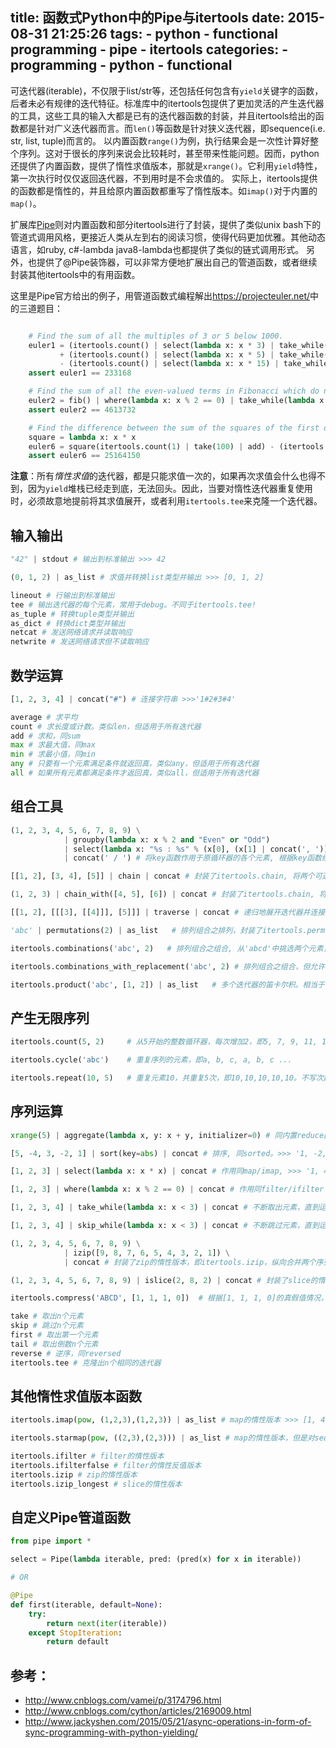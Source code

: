 title: 函数式Python中的Pipe与itertools
date: 2015-08-31 21:25:26
tags:
    - python
    - functional programming
    - pipe
    - itertools
categories:
    - programming
    - python
    - functional
---

可迭代器(iterable)，不仅限于list/str等，还包括任何包含有`yield`关键字的函数，后者未必有规律的迭代特征。标准库中的itertools包提供了更加灵活的产生迭代器的工具，这些工具的输入大都是已有的迭代器函数的封装，并且itertools给出的函数都是针对广义迭代器而言。而`len()`等函数是针对狭义迭代器，即sequence(i.e. str, list, tuple)而言的。
以内置函数`range()`为例，执行结果会是一次性计算好整个序列。这对于很长的序列来说会比较耗时，甚至带来性能问题。因而，python还提供了内置函数，提供了惰性求值版本，那就是`xrange()`。它利用`yield`特性，第一次执行时仅仅返回迭代器，不到用时是不会求值的。
实际上，itertools提供的函数都是惰性的，并且给原内置函数都重写了惰性版本。如`imap()`对于内置的`map()`。


扩展库[Pipe](https://github.com/JulienPalard/Pipe)则对内置函数和部分itertools进行了封装，提供了类似unix bash下的管道式调用风格，更接近人类从左到右的阅读习惯，使得代码更加优雅。其他动态语言，如ruby, c#-lambda java8-lambda也都提供了类似的链式调用形式。
另外，也提供了@Pipe装饰器，可以非常方便地扩展出自己的管道函数，或者继续封装其他itertools中的有用函数。

这里是Pipe官方给出的例子，用管道函数式编程解出<https://projecteuler.net/>中的三道题目：
``` py

    # Find the sum of all the multiples of 3 or 5 below 1000.
    euler1 = (itertools.count() | select(lambda x: x * 3) | take_while(lambda x: x < 1000) | add) \
           + (itertools.count() | select(lambda x: x * 5) | take_while(lambda x: x < 1000) | add) \
           - (itertools.count() | select(lambda x: x * 15) | take_while(lambda x: x < 1000) | add)
    assert euler1 == 233168

    # Find the sum of all the even-valued terms in Fibonacci which do not exceed four million.
    euler2 = fib() | where(lambda x: x % 2 == 0) | take_while(lambda x: x < 4000000) | add
    assert euler2 == 4613732

    # Find the difference between the sum of the squares of the first one hundred natural numbers and the square of the sum.
    square = lambda x: x * x
    euler6 = square(itertools.count(1) | take(100) | add) - (itertools.count(1) | take(100) | select(square) | add)
    assert euler6 == 25164150
```

**注意**：所有*惰性求值*的迭代器，都是只能求值一次的，如果再次求值会什么也得不到，因为`yield`堆栈已经走到底，无法回头。因此，当要对惰性迭代器重复使用时，必须故意地提前将其求值展开，或者利用`itertools.tee`来克隆一个迭代器。

<!-- more -->

## 输入输出
```py
"42" | stdout # 输出到标准输出 >>> 42

(0, 1, 2) | as_list # 求值并转换list类型并输出 >>> [0, 1, 2]

lineout # 行输出到标准输出
tee # 输出迭代器的每个元素，常用于debug。不同于itertools.tee!
as_tuple # 转换tuple类型并输出
as_dict # 转换dict类型并输出
netcat # 发送网络请求并读取响应
netwrite # 发送网络请求但不读取响应
```


## 数学运算
```py
[1, 2, 3, 4] | concat("#") # 连接字符串 >>>'1#2#3#4'

average # 求平均
count # 求长度或计数。类似len，但适用于所有迭代器
add # 求和，同sum
max # 求最大值，同max
min # 求最小值，同min
any # 只要有一个元素满足条件就返回真，类似any，但适用于所有迭代器
all # 如果所有元素都满足条件才返回真，类似all，但适用于所有迭代器

```

## 组合工具
``` py
(1, 2, 3, 4, 5, 6, 7, 8, 9) \
            | groupby(lambda x: x % 2 and "Even" or "Odd")
            | select(lambda x: "%s : %s" % (x[0], (x[1] | concat(', '))))
            | concat(' / ') # 将key函数作用于原循环器的各个元素, 根据key函数结果，将拥有相同函数结果的元素分到一个新的迭代器。以key函数返回结果为键, 以新迭代器为值的键值对序列。封装了itertools.groupby >>> 'Even : 1, 3, 5, 7, 9 / Odd : 2, 4, 6, 8'

[[1, 2], [3, 4], [5]] | chain | concat # 封装了itertools.chain, 将两个可迭代器展开连接成为一个。 >>> '1, 2, 3, 4, 5'

(1, 2, 3) | chain_with([4, 5], [6]) | concat # 封装了itertools.chain, 将两个可迭代器展开连接成为一个。>>> 1, 2, 3, 4, 5, 6

[[1, 2], [[[3], [[4]]], [5]]] | traverse | concat # 递归地展开迭代器并连接成一个 >>> '1, 2, 3, 4, 5'

'abc' | permutations(2) | as_list   # 排列组合之排列，封装了itertools.permutations, 从'abc'中挑选2元素，比如ab, ba, bc, ... (ab, ba都包含)将所有结果排序，返回为新的迭代器。

itertools.combinations('abc', 2)   # 排列组合之组合, 从'abcd'中挑选两个元素，比如ab, bc, ... 将所有结果排序，返回为新的迭代器。 

itertools.combinations_with_replacement('abc', 2) # 排列组合之组合，但允许两次选出的元素重复。即多了aa, bb, cc

itertools.product('abc', [1, 2]) | as_list   # 多个迭代器的笛卡尔积。相当于嵌套循环 >>> [('a', 1), ('a', 2), ('b', 1), ('b', 2), ('c', 1), ('c', 2)]

```

## 产生无限序列
```py
itertools.count(5, 2)     # 从5开始的整数循环器，每次增加2，即5, 7, 9, 11, 13, 15 ...步长默认为1

itertools.cycle('abc')    # 重复序列的元素，即a, b, c, a, b, c ...

itertools.repeat(10, 5)   # 重复元素10，共重复5次，即10,10,10,10,10。不写次数的话，默认无穷循环。
```

## 序列运算
```py
xrange(5) | aggregate(lambda x, y: x + y, initializer=0) # 同内置reduce函数 >>> 10

[5, -4, 3, -2, 1] | sort(key=abs) | concat # 排序, 同sorted。>>> '1, -2, 3, -4, 5'

[1, 2, 3] | select(lambda x: x * x) | concat # 作用同map/imap, >>> '1, 4, 9'

[1, 2, 3] | where(lambda x: x % 2 == 0) | concat # 作用同filter/ifilter >>> '2'

[1, 2, 3, 4] | take_while(lambda x: x < 3) | concat # 不断取出元素，直到运算为假，封装了itertools.takewhile, >>> '1, 2'

[1, 2, 3, 4] | skip_while(lambda x: x < 3) | concat # 不断跳过元素，直到运算为假，封装了itertools.dropwhile >>>  '3, 4'

(1, 2, 3, 4, 5, 6, 7, 8, 9) \
            | izip([9, 8, 7, 6, 5, 4, 3, 2, 1]) \
            | concat # 封装了zip的惰性版本，即itertools.izip，纵向合并两个序列 >>> '(1, 9), (2, 8), (3, 7), (4, 6), (5, 5), (6, 4), (7, 3), (8, 2), (9, 1)'

(1, 2, 3, 4, 5, 6, 7, 8, 9) | islice(2, 8, 2) | concat # 封装了slice的惰性版本，即itertools.islice，切片器 >>> '3, 5, 7'

itertools.compress('ABCD', [1, 1, 1, 0])  # 根据[1, 1, 1, 0]的真假值情况，选择第一个参数'ABCD'中的元素。 >>> A, B, C

take # 取出n个元素
skip # 跳过n个元素
first # 取出第一个元素
tail # 取出倒数n个元素
reverse # 逆序，同reversed
itertools.tee # 克隆出n个相同的迭代器

```


## 其他惰性求值版本函数
```py
itertools.imap(pow, (1,2,3),(1,2,3)) | as_list # map的惰性版本 >>> [1, 4, 27]

itertools.starmap(pow, ((2,3),(2,3))) | as_list # map的惰性版本，但是对sequence中每个元组来执行函数 >>> [8, 8]

itertools.ifilter # filter的惰性版本
itertools.ifilterfalse # filter的惰性反值版本
itertools.izip # zip的惰性版本
itertools.izip_longest # slice的惰性版本
```


## 自定义Pipe管道函数
```py
from pipe import *

select = Pipe(lambda iterable, pred: (pred(x) for x in iterable))

# OR

@Pipe
def first(iterable, default=None):
    try:
        return next(iter(iterable))
    except StopIteration:
        return default
```
## 参考：
* <http://www.cnblogs.com/vamei/p/3174796.html>
* <http://www.cnblogs.com/cython/articles/2169009.html>
* <http://www.jackyshen.com/2015/05/21/async-operations-in-form-of-sync-programming-with-python-yielding/>
